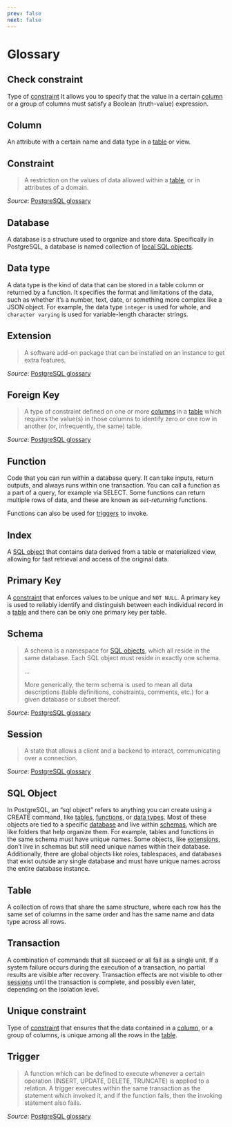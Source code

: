 ```yaml
---
prev: false
next: false
---
```


# Glossary

## Check constraint

Type of [constraint](#constraint) It allows you to specify that the value in a certain [column](#column) or a group of columns must satisfy a Boolean (truth-value) expression.

## Column

An attribute with a certain name and data type in a [table](#table) or view.

## Constraint

> A restriction on the values of data allowed within a [table](#table), or in attributes of a domain.

*Source*: [PostgreSQL glossary](https://www.postgresql.org/docs/current/glossary.html#GLOSSARY-CONSTRAINT)

## Database

A database is a structure used to organize and store data. Specifically in PostgreSQL, a database is named collection of [local SQL objects](#sql-object).

## Data type

A data type is the kind of data that can be stored in a table column or returned by a function. It specifies the format and limitations of the data, such as whether it’s a number, text, date, or something more complex like a JSON object. For example, the data type `ìnteger` is used for whole, and `character varying` is used for variable-length character strings.

## Extension

> A software add-on package that can be installed on an instance to get extra features.

*Source*: [PostgreSQL glossary](https://www.postgresql.org/docs/current/glossary.html#GLOSSARY-DATABASE)

## Foreign Key

> A type of constraint defined on one or more [columns](#column) in a [table](#table) which requires the value(s) in those columns to identify zero or one row in another (or, infrequently, the same) table.

*Source*: [PostgreSQL glossary](https://www.postgresql.org/docs/current/glossary.html#GLOSSARY-FOREIGN-KEY)

## Function

Code that you can run within a database query. It can take inputs, return outputs, and always runs within one transaction. You can call a function as a part of a query, for example via SELECT. Some functions can return multiple rows of data, and these are known as *set-returning* functions.

Functions can also be used for [triggers](#triggers) to invoke.

## Index

A [SQL object](#sql-object) that contains data derived from a table or materialized view, allowing for fast retrieval and access of the original data.

## Primary Key

A [constraint](#constraint) that enforces values to be unique and `NOT NULL`.
A primary key is used to reliably identify and distinguish between each individual record in a [table](#table) and there can be only one primary key per table.

## Schema

> A schema is a namespace for [SQL objects](#sql-object), which all reside in the same database. Each SQL object must reside in exactly one schema.
>
> ...
>
> More generically, the term schema is used to mean all data descriptions (table definitions, constraints, comments, etc.) for a given database or subset thereof.

*Source*: [PostgreSQL glossary](https://www.postgresql.org/docs/current/glossary.html#GLOSSARY-SCHEMA)

## Session

> A state that allows a client and a backend to interact, communicating over a connection.

*Source*: [PostgreSQL glossary](https://www.postgresql.org/docs/current/glossary.html#GLOSSARY-SESSION)

## SQL Object

In PostgreSQL, an “sql object” refers to anything you can create using a CREATE command, like [tables](#table), [functions](#function), or [data types](#function). Most of these objects are tied to a specific [database](#database) and live within [schemas](#schemas), which are like folders that help organize them. For example, tables and functions in the same schema must have unique names. Some objects, like [extensions](#extensions), don’t live in schemas but still need unique names within their database. Additionally, there are global objects like roles, tablespaces, and databases that exist outside any single database and must have unique names across the entire database instance.

## Table

A collection of rows that share the same structure, where each row has the same set of columns in the same order and has the same name and data type across all rows.

## Transaction

A combination of commands that all succeed or all fail as a single unit. If a system failure occurs during the execution of a transaction, no partial results are visible after recovery. Transaction effects are not visible to other [sessions](#session) until the transaction is complete, and possibly even later, depending on the isolation level.

## Unique constraint

Type of [constraint](#constraint) that ensures that the data contained in a [column](#column), or a group of columns, is unique among all the rows in the [table](#table).

## Trigger

> A function which can be defined to execute whenever a certain operation (INSERT, UPDATE, DELETE, TRUNCATE) is applied to a relation. A trigger executes within the same transaction as the statement which invoked it, and if the function fails, then the invoking statement also fails.

*Source*: [PostgreSQL glossary](https://www.postgresql.org/docs/current/glossary.html#GLOSSARY-TRIGGER)

